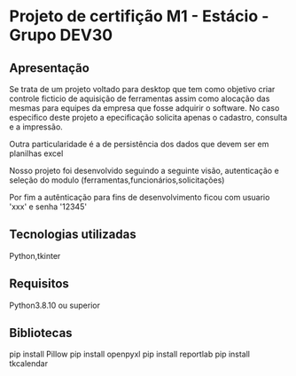 # Projeto de certifição M1 - Estácio - Grupo DEV30 

## Apresentação 

Se trata de um projeto voltado para desktop que tem como objetivo criar controle ficticio de aquisição de ferramentas assim como alocação das mesmas para equipes da empresa que fosse adquirir o software. No caso especifico deste projeto a epecificação solicita apenas o cadastro, consulta e a impressão.

Outra particularidade é a de persistência dos dados que devem ser em planilhas excel

Nosso projeto foi desenvolvido seguindo a seguinte visão, autenticação e seleção do modulo (ferramentas,funcionários,solicitações) 

Por fim a autênticação para fins de desenvolvimento ficou com usuario 'xxx' e senha '12345'

## Tecnologias utilizadas

Python,tkinter

## Requisitos 

Python3.8.10 ou superior

## Bibliotecas

pip install Pillow
pip install openpyxl
pip install reportlab
pip install tkcalendar
